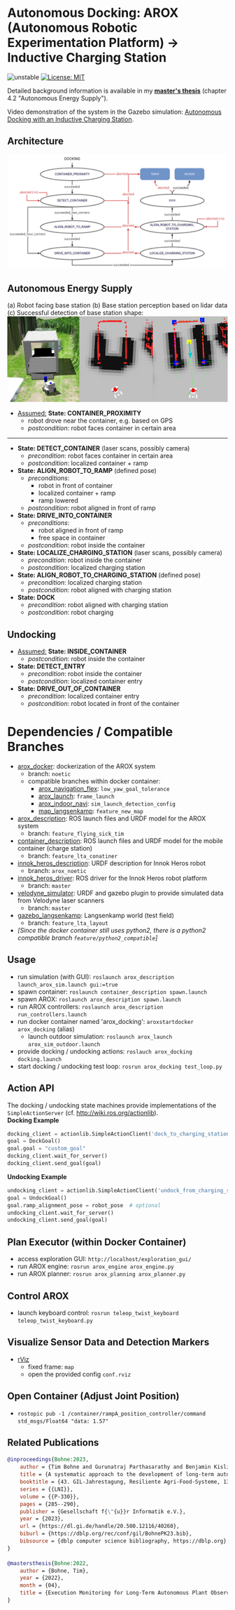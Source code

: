 # Autonomous Docking: AROX (Autonomous Robotic Experimentation Platform) -> Inductive Charging Station

![unstable](https://img.shields.io/badge/stability-unstable-orange)
[![License: MIT](https://img.shields.io/badge/License-MIT-yellow.svg)](https://opensource.org/licenses/MIT)

Detailed background information is available in my [**master's thesis**](https://github.com/tbohne/msc) (chapter 4.2 "Autonomous Energy Supply").

Video demonstration of the system in the Gazebo simulation: [Autonomous Docking with an Inductive Charging Station](https://www.youtube.com/watch?v=jmFn3GquiDI).

## Architecture
![](img/docking_smach.png)

## Autonomous Energy Supply
(a) Robot facing base station (b) Base station perception based on lidar data (c) Successful detection of base station shape:
![](img/docking_vis.png)

- <u>Assumed:</u> **State: CONTAINER_PROXIMITY**
    - robot drove near the container, e.g. based on GPS
    - *postcondition*: robot faces container in certain area
--------------------------------------------------------------------------
- **State: DETECT_CONTAINER** (laser scans, possibly camera)
    - *precondition*: robot faces container in certain area
    - *postcondition*: localized container + ramp
- **State: ALIGN_ROBOT_TO_RAMP** (defined pose)
    - *preconditions*: 
        - robot in front of container
        - localized container + ramp
        - ramp lowered
    - *postcondition*: robot aligned in front of ramp
- **State: DRIVE_INTO_CONTAINER**
    - *preconditions*:
        - robot aligned in front of ramp
        - free space in container
    - *postcondition*: robot inside the container
- **State: LOCALIZE_CHARGING_STATION** (laser scans, possibly camera)
    - *precondition*: robot inside the container
    - *postcondition*: localized charging station
- **State: ALIGN_ROBOT_TO_CHARGING_STATION** (defined pose)
    - *precondition*: localized charging station
    - *postcondition*: robot aligned with charging station
- **State: DOCK**
    - *precondition*: robot aligned with charging station
    - *postcondition*: robot charging

## Undocking

- <u>Assumed:</u> **State: INSIDE_CONTAINER**
    - *postcondition*: robot inside the container
- **State: DETECT_ENTRY**
    - *precondition*: robot inside the container
    - *postcondition*: localized container entry
- **State: DRIVE_OUT_OF_CONTAINER**
    - *precondition*: localized container entry
    - *postcondition*: robot located in front of the container

# Dependencies / Compatible Branches

- [arox_docker](https://git.ni.dfki.de/arox/arox_docker): dockerization of the AROX system
    - branch: `noetic`
    - compatible branches within docker container:
        - [arox_navigation_flex](https://git.ni.dfki.de/arox/arox_core/arox_navigation_flex): `low_yaw_goal_tolerance`
        - [arox_launch](https://git.ni.dfki.de/arox/arox_core/arox_launch): `frame_launch`
        - [arox_indoor_navi](https://git.ni.dfki.de/arox/arox_core/arox_indoor_navi): `sim_launch_detection_config`
        - [map_langsenkamp](https://git.ni.dfki.de/zla/map_langsenkamp): `feature_new_map`
- [arox_description](https://git.ni.dfki.de/arox/arox_core/arox_description): ROS launch files and URDF model for the AROX system
    - branch: `feature_flying_sick_tim`
- [container_description](https://git.ni.dfki.de/arox/container_description): ROS launch files and URDF model for the mobile container (charge station)
    - branch: `feature_lta_conatiner`
- [innok_heros_description](https://git.ni.dfki.de/arox/innok_heros/innok_heros_description): URDF description for Innok Heros robot
    - branch: `arox_noetic`
- [innok_heros_driver](https://git.ni.dfki.de/arox/innok_heros/innok_heros_driver): ROS driver for the Innok Heros robot platform
    - branch: `master`
- [velodyne_simulator](https://bitbucket.org/DataspeedInc/velodyne_simulator/src/master/): URDF and gazebo plugin to provide simulated data from Velodyne laser scanners
    - branch: `master`
- [gazebo_langsenkamp](https://git.ni.dfki.de/zla/gazebo_langsenkamp): Langsenkamp world (test field)
    - branch: `feature_lta_layout`
- *[Since the docker container still uses python2, there is a python2 compatible branch `feature/python2_compatible`]*

## Usage

- run simulation (with GUI): `roslaunch arox_description launch_arox_sim.launch gui:=true`
- spawn container: `roslaunch container_description spawn.launch`
- spawn AROX: `roslaunch arox_description spawn.launch`
- run AROX controllers: `roslaunch arox_description run_controllers.launch`
- run docker container named 'arox_docking': `aroxstartdocker arox_docking` (alias)
    - launch outdoor simulation: `roslaunch arox_launch arox_sim_outdoor.launch`
- provide docking / undocking actions: `roslauch arox_docking docking.launch`
- start docking / undocking test loop: `rosrun arox_docking test_loop.py`

## Action API

The docking / undocking state machines provide implementations of the `SimpleActionServer` (cf. http://wiki.ros.org/actionlib).  
**Docking Example**
```python
docking_client = actionlib.SimpleActionClient('dock_to_charging_station', DockAction)
goal = DockGoal()
goal.goal = "custom_goal"
docking_client.wait_for_server()
docking_client.send_goal(goal)
```
**Undocking Example**
```python
undocking_client = actionlib.SimpleActionClient('undock_from_charging_station', UndockAction)
goal = UndockGoal()
goal.ramp_alignment_pose = robot_pose  # optional
undocking_client.wait_for_server()
undocking_client.send_goal(goal)
```

## Plan Executor (within Docker Container)

- access exploration GUI: `http://localhost/exploration_gui/`
- run AROX engine: `rosrun arox_engine arox_engine.py`
- run AROX planner: `rosrun arox_planning arox_planner.py`

## Control AROX

- launch keyboard control: `rosrun teleop_twist_keyboard teleop_twist_keyboard.py`

## Visualize Sensor Data and Detection Markers

- [rViz](https://wiki.ros.org/rviz)
    - fixed frame: `map`
    - open the provided config `conf.rviz`

## Open Container (Adjust Joint Position)

- `rostopic pub -1 /container/rampA_position_controller/command std_msgs/Float64 "data: 1.57"`

## Related Publications

```bibtex
@inproceedings{Bohne:2023,
    author = {Tim Bohne and Gurunatraj Parthasarathy and Benjamin Kisliuk},
    title = {A systematic approach to the development of long-term autonomous robotic systems for agriculture},
    booktitle = {43. GIL-Jahrestagung, Resiliente Agri-Food-Systeme, 13.-14. Februar 2023, Osnabr{\"{u}}ck, Germany},
    series = {{LNI}},
    volume = {{P-330}},
    pages = {285--290},
    publisher = {Gesellschaft f{\"{u}}r Informatik e.V.},
    year = {2023},
    url = {https://dl.gi.de/handle/20.500.12116/40260},
    biburl = {https://dblp.org/rec/conf/gil/BohnePK23.bib},
    bibsource = {dblp computer science bibliography, https://dblp.org}
}

@mastersthesis{Bohne:2022,
    author = {Bohne, Tim},
    year = {2022},
    month = {04},
    title = {Execution Monitoring for Long-Term Autonomous Plant Observation with a Mobile Robot}
}
```
